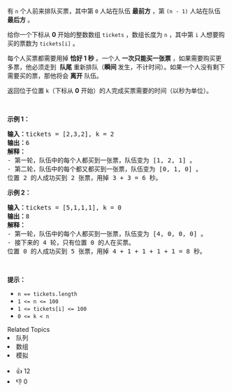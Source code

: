 <p>有 <code>n</code> 个人前来排队买票，其中第 <code>0</code> 人站在队伍 <strong>最前方</strong> ，第 <code>(n - 1)</code> 人站在队伍 <strong>最后方</strong> 。</p>

<p>给你一个下标从 <strong>0</strong> 开始的整数数组 <code>tickets</code> ，数组长度为 <code>n</code> ，其中第 <code>i</code> 人想要购买的票数为 <code>tickets[i]</code> 。</p>

<p>每个人买票都需要用掉 <strong>恰好 1 秒</strong> 。一个人 <strong>一次只能买一张票</strong> ，如果需要购买更多票，他必须走到&nbsp; <strong>队尾</strong> 重新排队（<strong>瞬间 </strong>发生，不计时间）。如果一个人没有剩下需要买的票，那他将会 <strong>离开</strong> 队伍。</p>

<p>返回位于位置 <code>k</code>（下标从 <strong>0</strong> 开始）的人完成买票需要的时间（以秒为单位）。</p>

<p>&nbsp;</p>

<p><strong>示例 1：</strong></p>

<pre><strong>输入：</strong>tickets = [2,3,2], k = 2
<strong>输出：</strong>6
<strong>解释：</strong> 
- 第一轮，队伍中的每个人都买到一张票，队伍变为 [1, 2, 1] 。
- 第二轮，队伍中的每个都又都买到一张票，队伍变为 [0, 1, 0] 。
位置 2 的人成功买到 2 张票，用掉 3 + 3 = 6 秒。
</pre>

<p><strong>示例 2：</strong></p>

<pre><strong>输入：</strong>tickets = [5,1,1,1], k = 0
<strong>输出：</strong>8
<strong>解释：</strong>
- 第一轮，队伍中的每个人都买到一张票，队伍变为 [4, 0, 0, 0] 。
- 接下来的 4 轮，只有位置 0 的人在买票。
位置 0 的人成功买到 5 张票，用掉 4 + 1 + 1 + 1 + 1 = 8 秒。
</pre>

<p>&nbsp;</p>

<p><strong>提示：</strong></p>

<ul>
	<li><code>n == tickets.length</code></li>
	<li><code>1 &lt;= n &lt;= 100</code></li>
	<li><code>1 &lt;= tickets[i] &lt;= 100</code></li>
	<li><code>0 &lt;= k &lt; n</code></li>
</ul>
<div><div>Related Topics</div><div><li>队列</li><li>数组</li><li>模拟</li></div></div><br><div><li>👍 12</li><li>👎 0</li></div>